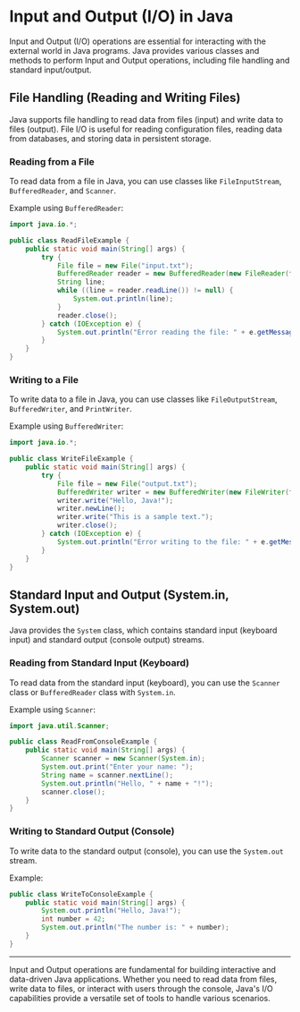 # Input and Output (I/O) in Java

Input and Output (I/O) operations are essential for interacting with the external world in Java programs. Java provides various classes and methods to perform Input and Output operations, including file handling and standard input/output.

## File Handling (Reading and Writing Files)

Java supports file handling to read data from files (input) and write data to files (output). File I/O is useful for reading configuration files, reading data from databases, and storing data in persistent storage.

### Reading from a File

To read data from a file in Java, you can use classes like `FileInputStream`, `BufferedReader`, and `Scanner`.

Example using `BufferedReader`:

```java
import java.io.*;

public class ReadFileExample {
    public static void main(String[] args) {
        try {
            File file = new File("input.txt");
            BufferedReader reader = new BufferedReader(new FileReader(file));
            String line;
            while ((line = reader.readLine()) != null) {
                System.out.println(line);
            }
            reader.close();
        } catch (IOException e) {
            System.out.println("Error reading the file: " + e.getMessage());
        }
    }
}
```

### Writing to a File

To write data to a file in Java, you can use classes like `FileOutputStream`, `BufferedWriter`, and `PrintWriter`.

Example using `BufferedWriter`:

```java
import java.io.*;

public class WriteFileExample {
    public static void main(String[] args) {
        try {
            File file = new File("output.txt");
            BufferedWriter writer = new BufferedWriter(new FileWriter(file));
            writer.write("Hello, Java!");
            writer.newLine();
            writer.write("This is a sample text.");
            writer.close();
        } catch (IOException e) {
            System.out.println("Error writing to the file: " + e.getMessage());
        }
    }
}
```

## Standard Input and Output (System.in, System.out)

Java provides the `System` class, which contains standard input (keyboard input) and standard output (console output) streams.

### Reading from Standard Input (Keyboard)

To read data from the standard input (keyboard), you can use the `Scanner` class or `BufferedReader` class with `System.in`.

Example using `Scanner`:

```java
import java.util.Scanner;

public class ReadFromConsoleExample {
    public static void main(String[] args) {
        Scanner scanner = new Scanner(System.in);
        System.out.print("Enter your name: ");
        String name = scanner.nextLine();
        System.out.println("Hello, " + name + "!");
        scanner.close();
    }
}
```

### Writing to Standard Output (Console)

To write data to the standard output (console), you can use the `System.out` stream.

Example:

```java
public class WriteToConsoleExample {
    public static void main(String[] args) {
        System.out.println("Hello, Java!");
        int number = 42;
        System.out.println("The number is: " + number);
    }
}
```

---

Input and Output operations are fundamental for building interactive and data-driven Java applications. Whether you need to read data from files, write data to files, or interact with users through the console, Java's I/O capabilities provide a versatile set of tools to handle various scenarios.